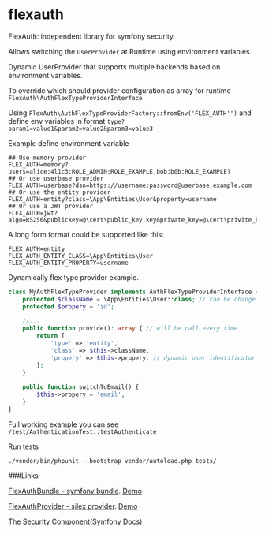 # flexauth
FlexAuth: independent library for symfony security

Allows switching the `UserProvider` at Runtime using environment variables. 

Dynamic UserProvider that supports multiple backends based on environment variables.

To override which should provider configuration as array for runtime
```FlexAuth\AuthFlexTypeProviderInterface```

Using ```FlexAuth\AuthFlexTypeProviderFactory::fromEnv('FLEX_AUTH'')``` and define env variables in format
`type?param1=value1&param2=value2&param3=value3`

Example define environment variable

```
## Use memory provider
FLEX_AUTH=memory?users=alice:4l1c3:ROLE_ADMIN;ROLE_EXAMPLE,bob:b0b:ROLE_EXAMPLE)
## Or use userbase provider
FLEX_AUTH=userbase?dsn=https://username:password@userbase.example.com
## Or use the entity provider
FLEX_AUTH=entity?class=\App\Entities\User&property=username
## Or use a JWT provider
FLEX_AUTH=jwt?algo=RS256&publickey=@\cert\public_key.key&private_key=@\cert\privite_key.key&userField=username&groupField=permissions
```

A long form format could be supported like this:
```
FLEX_AUTH=entity
FLEX_AUTH_ENTITY_CLASS=\App\Entities\User
FLEX_AUTH_ENTITY_PROPERTY=username
```

Dynamically flex type provider example.
```php
class MyAuthFlexTypeProvider implements AuthFlexTypeProviderInterface {
    protected $className = \App\Entities\User::class; // can be change in runtime
    protected $propery = 'id';
    
    //...
    public function provide(): array { // will be call every time
        return [
            'type' => 'entity',
            'class' => $this->className,
            'propery' => $this->propery, // dynamic user identificator
        ];
    }
    
    public function switchToEmail() {
        $this->propery = 'email';
    }
}
```

Full working example you can see ```/test/AuthenticationTest::testAuthenticate```

Run tests
```
./vendor/bin/phpunit --bootstrap vendor/autoload.php tests/
```

###Links

[FlexAuthBundle - symfony bundle](https://github.com/linkorb/flex-auth-bundle).
[Demo](https://github.com/linkorb/flex-auth-bundle-demo)

[FlexAuthProvider - silex provider](https://github.com/linkorb/flex-auth-provider).
[Demo](https://github.com/linkorb/flex-auth-provider-demo)

[The Security Component(Symfony Docs)](https://symfony.com/doc/current/components/security.html)
